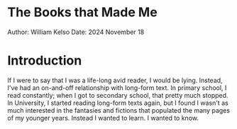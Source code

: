 # The Books that Made Me

Author: William Kelso
Date: 2024 November 18

# Introduction

If I were to say that I was a life-long avid reader, I would be lying. Instead, I've had an on-and-off relationship with long-form text. 
In primary school, I read constantly; when I got to secondary school, that pretty much stopped. 
In University, I started reading long-form texts again, but I found I wasn't as much interested in the fantasies and fictions that populated the many pages of my younger years. 
Instead I wanted to learn. 
I wanted to know.